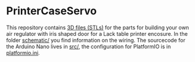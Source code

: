 # PrinterCaseServo

This repository contains [3D files (STLs)](STLs/) for the parts for building your own air regulator with iris shaped door for a Lack table printer encosure. In the folder [schematic/](schematic/) you find information on the wiring. The sourcecode for the Arduino Nano lives in [src/](src/main.cpp), the configuration for PlatformIO is in [platformio.ini](platformio.ini).
